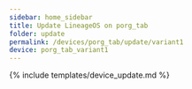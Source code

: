 ```yaml
---
sidebar: home_sidebar
title: Update LineageOS on porg_tab
folder: update
permalink: /devices/porg_tab/update/variant1
device: porg_tab_variant1
---
```

{% include templates/device_update.md %}
